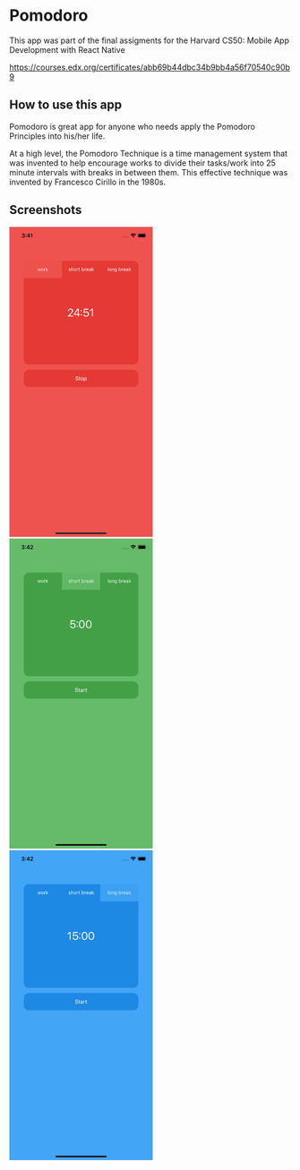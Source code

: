 # Pomodoro

This app was part of the final assigments for the Harvard CS50: Mobile App Development with React Native

https://courses.edx.org/certificates/abb69b44dbc34b9bb4a56f70540c90b9

## How to use this app

Pomodoro is great app for anyone who needs apply the Pomodoro Principles into his/her life.

At a high level, the Pomodoro Technique is a time management system that was invented to help encourage works to divide their tasks/work into 25 minute intervals with breaks in between them. This effective technique was invented by Francesco Cirillo in the 1980s.

## Screenshots

<p float="left">
  <img src="assets/BeginWork.png" alt="drawing" width="256" style="margin-right: 15px"/>
  <img src="assets/BreakOne.png" alt="drawing" width="256" style="margin-right: 15px"/>
  <img src="assets/BreakTwo.png" alt="drawing" width="256"/>
</p>
